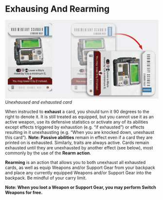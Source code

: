 # Exhausing And Rearming

![](img/unexhaused-exhausted-card.png)  
*Unexhaused and exhausted card*

When instructed to **exhaust** a card, you should turn
it 90 degrees to the right to denote it. It is still treated
as equipped, but you cannot use it as an active
weapon, use its defensive statistics or activate any
of its abilities except effects triggered by exhaustion
(e.g. “if exhausted”) or effects resulting in it unexhausting (e.g. “When you are knocked down, unexhaust
this card”). **Note: Passive abilities** remain in effect
even if a card they are printed on is exhausted.
Similarly, traits are always active. Cards remain
exhausted until they are unexhausted by another
effect (see below), most commonly by the use
of the **Rearm action**.

**Rearming** is an action that allows you to both unexhaust all exhausted cards, as well as equip Weapons
and/or Support Gear from your backpack and place
any currently equipped Weapons and/or Support
Gear into the backpack. Be mindful of your carry limit.

**Note: When you loot a Weapon or Support Gear,
you may perform Switch Weapons for free.**